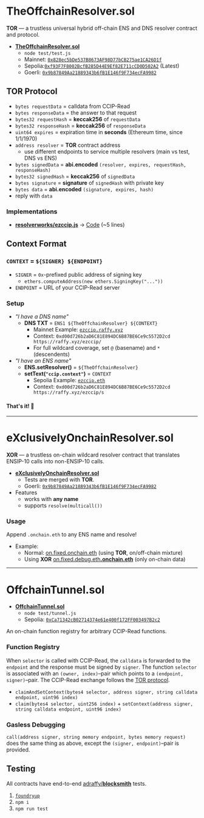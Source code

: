 # TheOffchainResolver.sol
**TOR**  — a trustless universal hybrid off-chain ENS and DNS resolver contract and protocol.

* [**TheOffchainResolver.sol**](./src/TOR.sol)
	* `node test/test.js`
	* Mainnet: [`0x828ec5bDe537B8673AF98D77bCB275ae1CA26D1f`](https://etherscan.io/address/0x828ec5bDe537B8673AF98D77bCB275ae1CA26D1f#code) 
	* Sepolia:[`0xf93F7F8002BcfB285D44E9Ef82E711cCD0D502A2`](https://sepolia.etherscan.io/address/0xf93F7F8002BcfB285D44E9Ef82E711cCD0D502A2#code) (Latest)
	* Goerli: [`0x9b87849Aa21889343b6fB1E146f9F734ecFA9982`](https://goerli.etherscan.io/address/0x9b87849Aa21889343b6fB1E146f9F734ecFA9982#code)

## TOR Protocol
* `bytes requestData` = calldata from CCIP-Read
* `bytes responseData` = the answer to that request
* `bytes32 requestHash` = **keccak256** of `requestData`
* `bytes32 responseHash` = **keccak256** of `responseData`
* `uint64 expires` = expiration time in **seconds** (Ethereum time, since 1/1/1970)
* `address resolver` = **TOR** contract address
	* use different endpoints to service multiple resolvers (main vs test, DNS vs ENS)
* `bytes signedData` = **abi.encoded** `(resolver, expires, requestHash, responseHash)`
* `bytes32 signedHash` = **keccak256** of `signedData`
* `bytes signature` = **signature** of `signedHash` with private key
* `bytes data` = **abi.encoded** `(signature, expires, hash)`
* reply with `data`

### Implementations

* [**resolverworks/ezccip.js**](https://github.com/resolverworks/ezccip.js) → [Code](https://github.com/resolverworks/ezccip.js/blob/dda3f8313b56b50a5d24e9ec814e66042065f375/src/handler.js#L37) (~5 lines)

## Context Format

### `CONTEXT` = `${SIGNER} ${ENDPOINT}`

* `SIGNER` = `0x`-prefixed public address of signing key
	* `ethers.computeAddress(new ethers.SigningKey("..."))`
* `ENDPOINT` = URL of your CCIP-Read server

### Setup

* *"I have a DNS name"*
	* **DNS TXT** = `ENS1 ${TheOffchainResolver} ${CONTEXT}`
		* Mainnet Example: [`ezccip.raffy.xyz`](https://adraffy.github.io/ens-normalize.js/test/resolver.html#ezccip.raffy.xyz)
		* Context: `0xd00d726b2aD6C81E894DC6B87BE6Ce9c5572D2cd https://raffy.xyz/ezccip/`
		* For full wildcard coverage, set `@` (basename) and `*` (descendents)
* *"I have an ENS name"*
	* **ENS.setResolver()** = `${TheOffchainResolver}`
	* **setText(`"ccip.context"`)** = `CONTEXT`
		* Sepolia Example: [`ezccip.eth`](https://adraffy.github.io/ens-normalize.js/test/resolver.html?sepolia#ezccip.eth)
		* Context: `0xd00d726b2aD6C81E894DC6B87BE6Ce9c5572D2cd https://raffy.xyz/ezccip/s`

#### That's it! 🎉️

---

# eXclusivelyOnchainResolver.sol

**XOR**  — a trustless on-chain wildcard resolver contract that translates ENSIP-10 calls into non-ENSIP-10 calls.

* [**eXclusivelyOnchainResolver.sol**](./src/XOR.sol)
	* Tests are merged with **TOR**.
	* Goerli: [`0x9b87849Aa21889343b6fB1E146f9F734ecFA9982`](https://goerli.etherscan.io/address/0x9b87849Aa21889343b6fB1E146f9F734ecFA9982#code)
* Features
	* works with **any name**
	* supports `resolve(multicall())`

### Usage

Append `.onchain.eth` to any ENS name and resolve!

* Example:
	* Normal: [on.fixed.onchain.eth](https://adraffy.github.io/ens-normalize.js/test/resolver.html?goerli#on.fixed.debug.eth.onchain.eth) (using **TOR**, on/off-chain mixture)
	* Using **XOR** [on.fixed.debug.eth&#8203;**.onchain.eth**](https://adraffy.github.io/ens-normalize.js/test/resolver.html?goerli#on.fixed.debug.eth.onchain.eth) (only on-chain data)

---

# OffchainTunnel.sol

* [**OffchainTunnel.sol**](./src/OffchainTunnel.sol)
	* `node test/tunnel.js`
	* Sepolia: [`0xCa71342cB02714374e61e400f172FF003497B2c2`](https://sepolia.etherscan.io/address/0xCa71342cB02714374e61e400f172FF003497B2c2#code)

An on-chain function registry for arbitrary CCIP-Read functions.

### Function Registry

When `selector` is called with CCIP-Read, the `calldata` is forwarded to the `endpoint` and the response must be signed by `signer`.  The function `selector` is associated with an `(owner, index)`&ndash;pair which points to a `(endpoint, signer)`&ndash;pair.  The CCIP-Read exchange follows the [TOR protocol](#tor-protocol).
* `claimAndSetContext(bytes4 selector, address signer, string calldata endpoint, uint96 index)`
* `claim(bytes4 selector, uint256 index)` + `setContext(address signer, string calldata endpoint, uint96 index)`

### Gasless Debugging
`call(address signer, string memory endpoint, bytes memory request)` does the same thing as above, except the `(signer, endpoint)`&ndash;pair is provided.


## Testing

All contracts have end-to-end [adraffy/**blocksmith**](https://github.com/adraffy/blocksmith.js) tests.

1. [`foundryup`](https://book.getfoundry.sh/getting-started/installation)
1. `npm i`
1. `npm run test`
